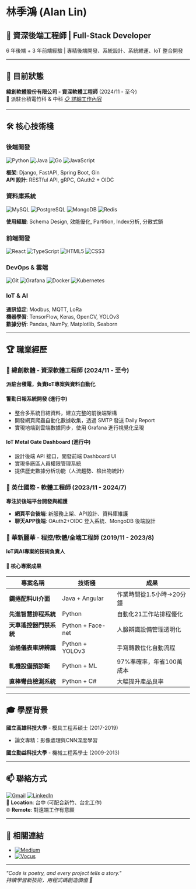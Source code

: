 # 林季鴻 (Alan Lin)

## 🚀 資深後端工程師 | Full-Stack Developer

6 年後端 + 3 年前端經驗 | 專精後端開發、系統設計、系統維運、IoT 整合開發

---

## 💼 目前狀態

**緯創軟體股份有限公司 - 資深軟體工程師** (2024/11 - 至今)  
📍 派駐台積電竹科 & 中科 [📋 詳細工作內容](#-緯創軟體---資深軟體工程師-202411---至今)

---

## 🛠️ 核心技術棧

### 後端開發
![Python](https://img.shields.io/badge/Python-3776AB?style=flat&logo=python&logoColor=white)
![Java](https://img.shields.io/badge/Java-ED8B00?style=flat&logo=java&logoColor=white)
![Go](https://img.shields.io/badge/Go-00ADD8?style=flat&logo=go&logoColor=white)
![JavaScript](https://img.shields.io/badge/JavaScript-F7DF1E?style=flat&logo=javascript&logoColor=black)

**框架**: Django, FastAPI, Spring Boot, Gin  
**API 設計**: RESTful API, gRPC, OAuth2 + OIDC

### 資料庫系統
![MySQL](https://img.shields.io/badge/MySQL-4479A1?style=flat&logo=mysql&logoColor=white)
![PostgreSQL](https://img.shields.io/badge/PostgreSQL-336791?style=flat&logo=postgresql&logoColor=white)
![MongoDB](https://img.shields.io/badge/MongoDB-47A248?style=flat&logo=mongodb&logoColor=white)
![Redis](https://img.shields.io/badge/Redis-DC382D?style=flat&logo=redis&logoColor=white)

**使用經驗**: Schema Design, 效能優化, Partition, Index分析, 分散式鎖

### 前端開發
![React](https://img.shields.io/badge/React-20232A?style=flat&logo=react&logoColor=61DAFB)
![TypeScript](https://img.shields.io/badge/TypeScript-007ACC?style=flat&logo=typescript&logoColor=white)
![HTML5](https://img.shields.io/badge/HTML5-E34F26?style=flat&logo=html5&logoColor=white)
![CSS3](https://img.shields.io/badge/CSS3-1572B6?style=flat&logo=css3&logoColor=white)

### DevOps & 雲端
![Git](https://img.shields.io/badge/Git-F05032?style=flat&logo=git&logoColor=white)
![Grafana](https://img.shields.io/badge/Grafana-F46800?style=flat&logo=grafana&logoColor=white)
![Docker](https://img.shields.io/badge/Docker-2496ED?style=flat&logo=docker&logoColor=white)
![Kubernetes](https://img.shields.io/badge/Kubernetes-326CE5?style=flat&logo=kubernetes&logoColor=white)

### IoT & AI
**通訊協定**: Modbus, MQTT, LoRa  
**機器學習**: TensorFlow, Keras, OpenCV, YOLOv3  
**數據分析**: Pandas, NumPy, Matplotlib, Seaborn

---

## 🏆 職業經歷

### 🔹 緯創軟體 - 資深軟體工程師 (2024/11 - 至今)
**派駐台積電，負責IoT專案與資料自動化**

#### 警勤日報系統開發 (進行中)
- 整合多系統日結資料，建立完整的前後端架構
- 開發網頁爬蟲自動化數據收集，透過 SMTP 發送 Daily Report
- 實現地端到雲端數據同步，使用 Grafana 進行視覺化呈現

#### IoT Metal Gate Dashboard (進行中)
- 設計後端 API 接口，開發前端 Dashboard UI
- 實現多廠區人員權限管理系統
- 提供歷史數據分析功能（人流趨勢、檢出物統計）

### 🔹 英仕國際 - 軟體工程師 (2023/11 - 2024/7)
**專注於後端平台開發與維護**

- **網頁平台後端**: 新服務上架、API設計、資料庫維護
- **聊天APP後端**: OAuth2+OIDC 登入系統、MongoDB 後端設計

### 🔹 華新麗華 - 程控/軟體/全端工程師 (2019/11 - 2023/8)
**IoT與AI專案的技術負責人**

#### 🎯 核心專案成果

| 專案名稱 | 技術棧 | 成果 |
|---------|--------|------|
| **鋼捲配料UI介面** | Java + Angular | 作業時間從1.5小時→20分鐘 |
| **先進智慧排程系統** | Python | 自動化21工作站排程優化 |
| **天車遙控器門禁系統** | Python + Face-net | 人臉辨識設備管理透明化 |
| **油桶儀表車牌辨識** | Python + YOLOv3 | 手寫轉數位化自動流程 |
| **軋機設備預診斷** | Python + ML | 97%準確率，年省100萬成本 |
| **直棒彎曲檢測系統** | Python + C# | 大幅提升產品良率 |

---

## 🎓 學歷背景

**國立高雄科技大學** - 模具工程系碩士 (2017-2019)  
- 論文專精：影像處理與CNN深度學習

**國立勤益科技大學** - 機械工程系學士 (2009-2013)

---

## 📫 聯絡方式

[![Gmail](https://img.shields.io/badge/Gmail-D14836?style=flat&logo=gmail&logoColor=white)](mailto:jihong620@gmail.com)
[![LinkedIn](https://img.shields.io/badge/LinkedIn-0077B5?style=flat&logo=linkedin&logoColor=white)](https://www.linkedin.com/in/alan-lin-543b761b1/)  
📍 **Location**: 台中 (可配合新竹、台北工作)  
🌐 **Remote**: 對遠端工作有意願

---

## 🔗 相關連結

- [![Medium](https://img.shields.io/badge/Medium-12100E?style=flat&logo=medium&logoColor=white)](https://medium.com/@Alan620)
- [![Vocus](https://img.shields.io/badge/Vocus-00D4AA?style=flat&logo=v&logoColor=white)](https://vocus.cc/user/68689deffd89780001c6dc1d)

---

*"Code is poetry, and every project tells a story."*  
*持續學習新技術，用程式碼創造價值 🚀*